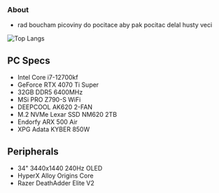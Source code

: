### About
- rad boucham picoviny do pocitace aby pak pocitac delal husty veci

![Top Langs](https://github-readme-stats.vercel.app/api/top-langs/?username=1wag&layout=compact&theme=radical)

## PC Specs
- Intel Core i7-12700kf
- GeForce RTX 4070 Ti Super
- 32GB DDR5 6400MHz
- MSi PRO Z790-S WiFi
- DEEPCOOL AK620 2-FAN
- M.2 NVMe Lexar SSD NM620 2TB
- Endorfy ARX 500 Air
- XPG Adata KYBER 850W

## Peripherals
- 34" 3440x1440 240Hz OLED
- HyperX Alloy Origins Core
- Razer DeathAdder Elite V2